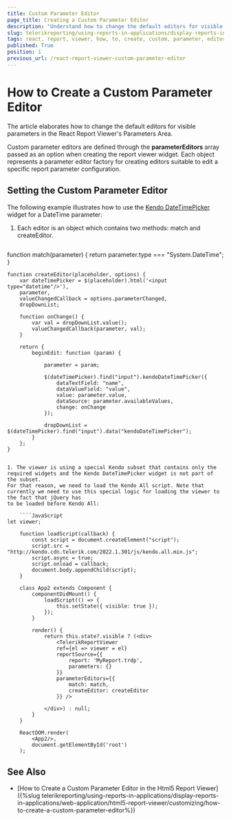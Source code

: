 ```yaml
---
title: Custom Parameter Editor
page_title: Creating a Custom Parameter Editor
description: "Understand how to change the default editors for visible parameters in the React Report Viewer's Parameters Area, using the provided steps and sample code snippets."
slug: telerikreporting/using-reports-in-applications/display-reports-in-applications/web-application/react-report-viewer/customizing/how-to-create-a-custom-parameter-editor
tags: react, report, viewer, how, to, create, custom, parameter, editor
published: True
position: 1
previous_url: /react-report-viewer-custom-parameter-editor
---
```


# How to Create a Custom Parameter Editor

The article elaborates how to change the default editors for visible parameters in the React Report Viewer's Parameters Area.

Custom parameter editors are defined through the **parameterEditors** array passed as an option when creating the report viewer widget. Each object represents a parameter editor factory for creating editors suitable to edit a specific report parameter configuration.

## Setting the Custom Parameter Editor

The following example illustrates how to use the [Kendo DateTimePicker](https://demos.telerik.com/kendo-ui/datetimepicker/index) widget for a DateTime parameter:

1. Each editor is an object which contains two methods: match and createEditor.

	````JavaScript
function match(parameter) {
		return parameter.type === "System.DateTime";
	}
	
	function createEditor(placeholder, options) {
		var dateTimePicker = $(placeholder).html('<input type="datetime"/>'),
		parameter,
		valueChangedCallback = options.parameterChanged,
		dropDownList;
		
		function onChange() {
			var val = dropDownList.value();
			valueChangedCallback(parameter, val);
		}
		
		return {
			beginEdit: function (param) {
		
				parameter = param;
		
				$(dateTimePicker).find("input").kendoDateTimePicker({
					dataTextField: "name",
					dataValueField: "value",
					value: parameter.value,
					dataSource: parameter.availableValues,
					change: onChange
				});
		
				dropDownList = $(dateTimePicker).find("input").data("kendoDateTimePicker");
			}
		};
	}
````

1. The viewer is using a special Kendo subset that contains only the required widgets and the Kendo DateTimePicker widget is not part of the subset.
For that reason, we need to load the Kendo All script. Note that currently we need to use this special logic for loading the viewer to the fact that jQuery has
to be loaded before Kendo All:

	````JavaScript
let viewer;
	
	function loadScript(callback) {
		const script = document.createElement("script");
		script.src = "http://kendo.cdn.telerik.com/2022.1.301/js/kendo.all.min.js";
		script.async = true;
		script.onload = callback;
		document.body.appendChild(script);
	}
	
	class App2 extends Component {
		componentDidMount() {
			loadScript(() => {
				this.setState({ visible: true });
			});
		}
	
		render() {
			return this.state?.visible ? (<div>
				<TelerikReportViewer
				ref={el => viewer = el}     
				reportSource={{
					report: 'MyReport.trdp',
					parameters: {}
				}}
				parameterEditors={{
					match: match,
					createEditor: createEditor
				}} />
		
			</div>) : null;
		}
	}
	
	ReactDOM.render(
		<App2/>,
		document.getElementById('root')
	);
````


## See Also

* [How to Create a Custom Parameter Editor in the Html5 Report Viewer]({%slug telerikreporting/using-reports-in-applications/display-reports-in-applications/web-application/html5-report-viewer/customizing/how-to-create-a-custom-parameter-editor%})
